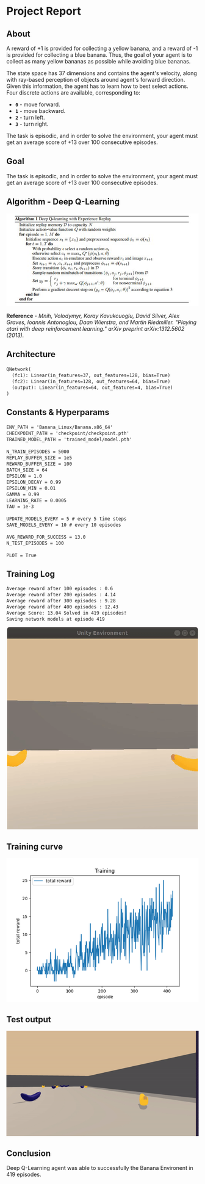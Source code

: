 # Project Report

## About
A reward of +1 is provided for collecting a yellow banana, and a reward of -1 is provided for collecting a blue banana.  Thus, the goal of your agent is to collect as many yellow bananas as possible while avoiding blue bananas.  

The state space has 37 dimensions and contains the agent's velocity, along with ray-based perception of objects around agent's forward direction.  Given this information, the agent has to learn how to best select actions.  Four discrete actions are available, corresponding to:
- **`0`** - move forward.
- **`1`** - move backward.
- **`2`** - turn left.
- **`3`** - turn right.

The task is episodic, and in order to solve the environment, your agent must get an average score of +13 over 100 consecutive episodes.

## Goal
The task is episodic, and in order to solve the environment, your agent must get an average score of +13 over 100 consecutive episodes.

## Algorithm - Deep Q-Learning
<p align= "center">
  <img src="images/dqn_algo.jpg">
</p>

**Reference** - *Mnih, Volodymyr, Koray Kavukcuoglu, David Silver, Alex Graves, Ioannis Antonoglou, Daan Wierstra, and Martin Riedmiller. "Playing atari with deep reinforcement learning." arXiv preprint arXiv:1312.5602 (2013).*

## Architecture
```
QNetwork(
  (fc1): Linear(in_features=37, out_features=128, bias=True)
  (fc2): Linear(in_features=128, out_features=64, bias=True)
  (output): Linear(in_features=64, out_features=4, bias=True)
)
```
## Constants & Hyperparams
```
ENV_PATH = 'Banana_Linux/Banana.x86_64'
CHECKPOINT_PATH = 'checkpoint/checkpoint.pth'
TRAINED_MODEL_PATH = 'trained_model/model.pth'

N_TRAIN_EPISODES = 5000
REPLAY_BUFFER_SIZE = 1e5
REWARD_BUFFER_SIZE = 100
BATCH_SIZE = 64
EPSILON = 1.0
EPSILON_DECAY = 0.99
EPSILON_MIN = 0.01
GAMMA = 0.99
LEARNING_RATE = 0.0005
TAU = 1e-3

UPDATE_MODELS_EVERY = 5 # every 5 time steps
SAVE_MODELS_EVERY = 10 # every 10 episodes

AVG_REWARD_FOR_SUCCESS = 13.0
N_TEST_EPISODES = 100

PLOT = True
```
## Training Log
```
Average reward after 100 episodes : 0.6 
Average reward after 200 episodes : 4.14 
Average reward after 300 episodes : 9.28 
Average reward after 400 episodes : 12.43 
Average Score: 13.04 Solved in 419 episodes!
Saving network models at episode 419
```
<p align= "center">
  <img src="images/training_visual.gif/">
</p>

## Training curve
![training_plot](images/training.png)

## Test output
![testing_visual](images/testing_visual.gif)

## Conclusion
Deep Q-Learning agent was able to successfully the Banana Environent in 419 episodes.

